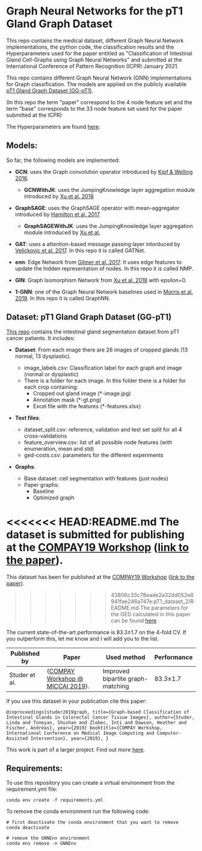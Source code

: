 # Graph Neural Networks for the pT1 Gland Graph Dataset
This repo contains the medical dataset, different Graph Neural Network implementations, the python code, the classification results and the Hyperparameters used
for the paper entitled as "Classification of Intestinal Gland Cell-Graphs using Graph Neural Networks" and submitted at the International Conference of Pattern Recognition (ICPR) January 2021.

This repo contains different Graph Neural Network (GNN) implementations for Graph classification.
The models are applied on the publicly available [pT1 Gland Graph Dataset (GG-pT1)](https://github.com/LindaSt/pT1-Gland-Graph-Dataset).

(In this repo the term "paper" correspond to the 4 node feature set and the term "base" corresponds to the 33 node feature set used for the paper submitted at the ICPR)

The Hyperparameters are found [here](https://github.com/waljan/GNNpT1/tree/master/Hyperparameters).

## Models:
So far, the following models are implemented:

- **GCN**: uses the Graph convolution operator introduced by [Kipf & Welling 2016](https://arxiv.org/abs/1609.02907).
    - **GCNWithJK**: uses the JumpingKnowledge layer aggregation module introduced by [Xu et al. 2018](https://arxiv.org/abs/1806.03536)

- **GraphSAGE**: uses the GraphSAGE operator with mean-aggregator introduced by [Hamilton et al. 2017](https://arxiv.org/abs/1706.02216)
    - **GraphSAGEWithJK**: uses the JumpingKnowledge layer aggregation module introduced by [Xu et al.](https://arxiv.org/abs/1806.03536)

- **GAT**: uses a attention-based message passing layer intorduced by [Velickovic et al. 2017](https://arxiv.org/abs/1710.10903). In this repo it is called GATNet.

- **enn**: Edge Network from [Gilmer et al. 2017](https://arxiv.org/abs/1704.01212). It uses edge features to update the hidden representation of nodes. In this repo it is called NMP.

- **GIN**: Graph Isomorphism Network from [Xu et al. 2018](https://arxiv.org/abs/1810.00826) with epsilon=0.

- **1-GNN**: one of the Graph Neural Network baselines used in [Morris et al. 2019](https://arxiv.org/abs/1810.02244). In this repo it is called GraphNN.






## Dataset: pT1 Gland Graph Dataset (GG-pT1)
[This repo](https://github.com/LindaSt/pT1-Gland-Graph-Dataset) contains the intestinal gland segmentation dataset from pT1 cancer patients.
It includes:

- **Dataset**: From each image there are 26 images of cropped glands (13 normal, 13 dysplastic). 
  - image_labels.csv: Classification label for each graph and image (normal or dysplastic)
  - There is a folder for each image. In this folder there is a folder for each crop containing:
    - Cropped out gland image (*-image.jpg)
    - Annotation mask (*-gt.png)
    - Excel file with the features (*-features.xlsx)



- **Text files**: 
  - dataset_split.csv: reference, validation and test set split for all 4 cross-validations
  - feature_overview.csv: list of all possible node features (with enumeration, mean and std)
  - ged-costs.csv: parameters for the different experiments



- **Graphs**:
  - Base dataset: cell segmentation with features (just nodes)
  - Paper graphs:
    - Baseline
    - Optimized graph



<<<<<<< HEAD:README.md
The dataset is submitted for publishing at the [COMPAY19 Workshop](https://openreview.net/group?id=MICCAI.org/2019/Workshop/COMPAY) ([link to the paper](https://openreview.net/pdf?id=HklExX79-S)).
=======
This dataset has been for published at the [COMPAY19 Workshop](https://openreview.net/group?id=MICCAI.org/2019/Workshop/COMPAY) ([link to the paper](https://openreview.net/pdf?id=HklExX79-S)).
>>>>>>> 43806c33c78eade2a32dd052e8941fae246a747e:pT1_dataset_2/README.md
The parameters for the GED calculated in this paper can be found [here](https://bit.ly/2xDuRcV).

The current state-of-the-art performance is 83.3±1.7 on the 4-fold CV. If you outperform this, let me know and I will add you to the list.

| Published by  | Paper       | Used method | Performance |
|---------------|-------------|-------------|-------------|
| Studer et al. | ([COMPAY Workshop @ MICCAI 2019](https://openreview.net/pdf?id=HklExX79-S)). | Improved bipartite graph-matching | 83.3±1.7 |

If you use this dataset in your publication cite this paper:

``@inproceedings{studer2019graph,
  title={Graph-based Classification of Intestinal Glands in Colorectal Cancer Tissue Images},
  author={Studer, Linda and Toneyan, Shushan and Zlobec, Inti and Dawson, Heather and Fischer, Andreas},
  year={2019}
  booktitle={COMPAY Workshop, International Conference on Medical Image Computing and Computer-Assisted Intervention},
  year={2019},
}``

This work is part of a larger project. Find out more [here](https://icosys.ch/bts-project).



## Requirements:
To use this repository you can create a virtual environment from the requirement.yml file:
```
conda env create -f requirements.yml
```


To remove the conda environment run the following code:
```
# first deactivate the conda environment that you want to remove
conda deactivate

# remove the GNNEnv environment
conda env remove -n GNNEnv
```
